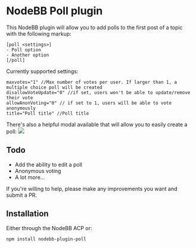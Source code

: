 # NodeBB Poll plugin

This NodeBB plugin will allow you to add polls to the first post of a topic with the following markup:

    [poll <settings>]
    - Poll option
    - Another option
    [/poll]

Currently supported settings:

    maxvotes="1" //Max number of votes per user. If larger than 1, a multiple choice poll will be created
    disallowVoteUpdate="0" //if set, users won't be able to update/remove their vote
    allowAnonVoting="0" // if set to 1, users will be able to vote anonymously
    title="Poll title" //Poll title

There's also a helpful modal available that will allow you to easily create a poll:
![](https://i.imgur.com/2fPnWLb.png)

## Todo

- Add the ability to edit a poll
- Anonymous voting
- A lot more...

If you're willing to help, please make any improvements you want and submit a PR.

## Installation

Either through the NodeBB ACP or:

    npm install nodebb-plugin-poll
